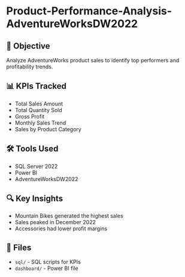 # Product-Performance-Analysis-AdventureWorksDW2022
## 🧠 Objective
Analyze AdventureWorks product sales to identify top performers and profitability trends.

## 📊 KPIs Tracked
- Total Sales Amount
- Total Quantity Sold
- Gross Profit
- Monthly Sales Trend
- Sales by Product Category

## 🛠 Tools Used
- SQL Server 2022
- Power BI
- AdventureWorksDW2022

## 🔍 Key Insights
- Mountain Bikes generated the highest sales
- Sales peaked in December 2022
- Accessories had lower profit margins

## 📁 Files
- `sql/` - SQL scripts for KPIs
- `dashboard/` - Power BI file
